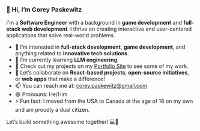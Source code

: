 ### 👋 Hi, I’m Corey Paskewitz

I'm a **Software Engineer** with a background in **game development** and **full-stack web development**. I thrive on creating interactive and user-centered applications that solve real-world problems.

- 👀 I’m interested in **full-stack development**, **game development**, and anything related to **innovative tech solutions**.
- 🌱 I’m currently learning **LLM engineering**.
- 💼 Check out my projects on my [Portfolio Site](https://www.cpaskewitz.com/) to see some of my work.
- 💬 Let’s collaborate on **React-based projects**, **open-source initiatives**, or **web apps** that make a difference!
- 📫 You can reach me at: [corey.paskewitz@gmail.com](mailto:corey.paskewitz@gmail.com)
- 😄 Pronouns: He/Him
- ⚡ Fun fact: I moved from the USA to Canada at the age of 18 on my own and am proudly a dual citizen.

Let’s build something awesome together! 💻🚀

<!---
CPaskewitz/CPaskewitz is a ✨ special ✨ repository because its `README.md` (this file) appears on your GitHub profile.
You can click the Preview link to take a look at your changes.
--->
